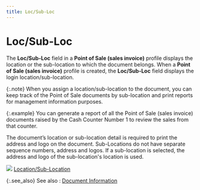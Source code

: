 ```yaml
---
title: Loc/Sub-Loc
---
```


# Loc/Sub-Loc


The **Loc/Sub-Loc** field in a **Point of Sale (sales invoice)** profile  displays the location or the sub-location to which the document belongs.  When a **Point of Sale (sales invoice)**  profile is created, the **Loc/Sub-Loc**  field displays the login location/sub-location.


{:.note}
When you assign a location/sub-location to the document,  you can keep track of the Point of Sale documents by sub-location and  print reports for management information purposes.


{:.example}
You can generate a report of all the Point of Sale (sales  invoice) documents raised by the Cash Counter Number 1 to review the sales  from that counter.


The document’s location or sub-location detail is required to print  the address and logo on the document. Sub-Locations do not have separate  sequence numbers, address and logos. If a sub-location is selected, the  address and logo of the sub-location's location is used.


![]({{site.pos_baseurl}}/img/lens.gif) [Location/Sub-Location]({{site.sc_chm}}/options/locations-and-sub-locations/locations_and_departments.html)


{:.see_also}
See also
: [Document  Information]({{site.pos_baseurl}}/pos-trans/create-pos-doc/pos-si-profile/details/doc-info/document_information_content_pos_docs.html)
